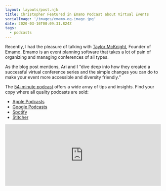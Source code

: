 ```yaml
---
layout: layouts/post.njk
title: Christopher Featured in Emamo Podcast about Virtual Events
socialImage: '/images/emamo-og-image.jpg'
date: 2020-03-16T00:09:31.824Z
tags:
  - podcasts
---
```


Recently, I had the pleasure of talking with [Taylor McKnight](https://twitter.com/gtmcknight), Founder of Emamo. Emamo is an event planning software that takes a lot of pain of organizing and managing conferences of all types.

As the blog post mentions, Ari and I <q>dive deep into how they created a successful virtual conference series and the simple changes you can do to make your event more accessible and diversity friendly.</q>

The [54-minute podcast](https://emamo.com/blog/episode-10-virtual-conferences-and-their-hidden-benefit-inclusion/) offers a wide array of tips and insights. Find your copy where all quality podcasts are sold:

<ul><li><a href="https://podcasts.apple.com/us/podcast/the-emamo-show/id1486239119">Apple Podcasts</a></li><li><a href="https://www.google.com/podcasts?feed=aHR0cHM6Ly9mZWVkcy5zaW1wbGVjYXN0LmNvbS96UnNWd3NlSw%3D%3D">Google Podcasts</a></li><li><a href="https://open.spotify.com/show/3rHcdyCHKLPcrxZxFpJURL">Spotify</a></li><li><a href="https://www.stitcher.com/s?fid=479998&amp;refid=stpr">Stitcher</a></li></ul>

<iframe height="200px" width="100%" frameborder="no" scrolling="no" seamless src="https://player.simplecast.com/b38b6c64-f18c-4ac9-8214-faa88ed332b7?dark=true"></iframe>
